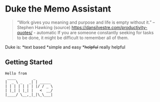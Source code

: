 # Duke the Memo Assistant
> “Work gives you meaning and purpose and life is empty without it.” – Stephen Hawking (source) https://dansilvestre.com/productivity-quotes/ - automatic
If you are someone constantly seeking for tasks to be done, it might be difficult to remember all of them.

Duke is:
*text based
*simple and easy
*~~helpful~~ really helpful 

## Getting Started

   ```
   Hello from
    ____        _        
   |  _ \ _   _| | _____ 
   | | | | | | | |/ / _ \
   | |_| | |_| |   <  __/
   |____/ \__,_|_|\_\___|
   ```
